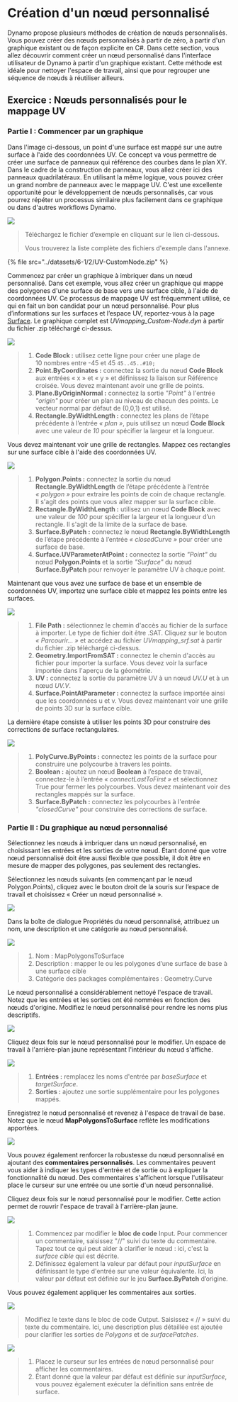 # Création d'un nœud personnalisé

Dynamo propose plusieurs méthodes de création de nœuds personnalisés. Vous pouvez créer des nœuds personnalisés à partir de zéro, à partir d'un graphique existant ou de façon explicite en C#. Dans cette section, vous allez découvrir comment créer un nœud personnalisé dans l'interface utilisateur de Dynamo à partir d'un graphique existant. Cette méthode est idéale pour nettoyer l'espace de travail, ainsi que pour regrouper une séquence de nœuds à réutiliser ailleurs.

## Exercice : Nœuds personnalisés pour le mappage UV

### Partie I : Commencer par un graphique

Dans l'image ci-dessous, un point d'une surface est mappé sur une autre surface à l'aide des coordonnées UV. Ce concept va vous permettre de créer une surface de panneaux qui référence des courbes dans le plan XY. Dans le cadre de la construction de panneaux, vous allez créer ici des panneaux quadrilatéraux. En utilisant la même logique, vous pouvez créer un grand nombre de panneaux avec le mappage UV. C'est une excellente opportunité pour le développement de nœuds personnalisés, car vous pourrez répéter un processus similaire plus facilement dans ce graphique ou dans d'autres workflows Dynamo.

![](<../images/6-1/2/custom node for uv mapping pt I - 01.jpg>)

> Téléchargez le fichier d’exemple en cliquant sur le lien ci-dessous.
>
> Vous trouverez la liste complète des fichiers d'exemple dans l'annexe.

{% file src="../datasets/6-1/2/UV-CustomNode.zip" %}

Commencez par créer un graphique à imbriquer dans un nœud personnalisé. Dans cet exemple, vous allez créer un graphique qui mappe des polygones d'une surface de base vers une surface cible, à l'aide de coordonnées UV. Ce processus de mappage UV est fréquemment utilisé, ce qui en fait un bon candidat pour un nœud personnalisé. Pour plus d’informations sur les surfaces et l’espace UV, reportez-vous à la page [Surface](../../5\_essential\_nodes\_and\_concepts/5-2\_geometry-for-computational-design/5-surfaces.md). Le graphique complet est _UVmapping\_Custom-Node.dyn_ à partir du fichier .zip téléchargé ci-dessus.

![](<../images/6-1/2/custom node for uv mapping pt I - 02.jpg>)

> 1. **Code Block :** utilisez cette ligne pour créer une plage de 10 nombres entre -45 et 45 `45..45..#10;`
> 2. **Point.ByCoordinates :** connectez la sortie du nœud **Code Block** aux entrées « x » et « y » et définissez la liaison sur Référence croisée. Vous devez maintenant avoir une grille de points.
> 3. **Plane.ByOriginNormal :** connectez la sortie _"Point"_ à l'entrée _"origin"_ pour créer un plan au niveau de chacun des points. Le vecteur normal par défaut de (0,0,1) est utilisé.
> 4. **Rectangle.ByWidthLength :** connectez les plans de l’étape précédente à l’entrée _« plan »_, puis utilisez un nœud **Code Block** avec une valeur de _10_ pour spécifier la largeur et la longueur.

Vous devez maintenant voir une grille de rectangles. Mappez ces rectangles sur une surface cible à l'aide des coordonnées UV.

![](<../images/6-1/2/custom node for uv mapping pt I - 03.jpg>)

> 1. **Polygon.Points :** connectez la sortie du nœud **Rectangle.ByWidthLength** de l’étape précédente à l’entrée _« polygon »_ pour extraire les points de coin de chaque rectangle. Il s'agit des points que vous allez mapper sur la surface cible.
> 2. **Rectangle.ByWidthLength :** utilisez un nœud **Code Block** avec une valeur de _100_ pour spécifier la largeur et la longueur d’un rectangle. Il s'agit de la limite de la surface de base.
> 3. **Surface.ByPatch :** connectez le nœud **Rectangle.ByWidthLength** de l’étape précédente à l’entrée _« closedCurve »_ pour créer une surface de base.
> 4. **Surface.UVParameterAtPoint :** connectez la sortie _"Point"_ du nœud **Polygon.Points** et la sortie _"Surface"_ du nœud **Surface.ByPatch** pour renvoyer le paramètre UV à chaque point.

Maintenant que vous avez une surface de base et un ensemble de coordonnées UV, importez une surface cible et mappez les points entre les surfaces.

![](<../images/6-1/2/custom node for uv mapping pt I - 04.jpg>)

> 1. **File Path :** sélectionnez le chemin d'accès au fichier de la surface à importer. Le type de fichier doit être .SAT. Cliquez sur le bouton _« Parcourir... »_ et accédez au fichier _UVmapping\_srf.sat_ à partir du fichier .zip téléchargé ci-dessus.
> 2. **Geometry.ImportFromSAT :** connectez le chemin d'accès au fichier pour importer la surface. Vous devez voir la surface importée dans l'aperçu de la géométrie.
> 3. **UV :** connectez la sortie du paramètre UV à un nœud _UV.U_ et à un nœud _UV.V_.
> 4. **Surface.PointAtParameter :** connectez la surface importée ainsi que les coordonnées u et v. Vous devez maintenant voir une grille de points 3D sur la surface cible.

La dernière étape consiste à utiliser les points 3D pour construire des corrections de surface rectangulaires.

![](<../images/6-1/2/custom node for uv mapping pt I - 05.jpg>)

> 1. **PolyCurve.ByPoints :** connectez les points de la surface pour construire une polycourbe à travers les points.
> 2. **Boolean :** ajoutez un nœud **Boolean** à l’espace de travail, connectez-le à l’entrée _« connectLastToFirst »_ et sélectionnez True pour fermer les polycourbes. Vous devez maintenant voir des rectangles mappés sur la surface.
> 3. **Surface.ByPatch :** connectez les polycourbes à l'entrée _"closedCurve"_ pour construire des corrections de surface.

### Partie II : Du graphique au nœud personnalisé

Sélectionnez les nœuds à imbriquer dans un nœud personnalisé, en choisissant les entrées et les sorties de votre nœud. Étant donné que votre nœud personnalisé doit être aussi flexible que possible, il doit être en mesure de mapper des polygones, pas seulement des rectangles.

Sélectionnez les nœuds suivants (en commençant par le nœud Polygon.Points), cliquez avec le bouton droit de la souris sur l’espace de travail et choisissez « Créer un nœud personnalisé ».

![](<../images/6-1/2/custom node for uv mapping pt II - 01.jpg>)

Dans la boîte de dialogue Propriétés du nœud personnalisé, attribuez un nom, une description et une catégorie au nœud personnalisé.

![](<../images/6-1/2/custom node for uv mapping pt II - 02.jpg>)

> 1. Nom : MapPolygonsToSurface
> 2. Description : mapper le ou les polygones d’une surface de base à une surface cible
> 3. Catégorie des packages complémentaires : Geometry.Curve

Le nœud personnalisé a considérablement nettoyé l'espace de travail. Notez que les entrées et les sorties ont été nommées en fonction des nœuds d'origine. Modifiez le nœud personnalisé pour rendre les noms plus descriptifs.

![](<../images/6-1/2/custom node for uv mapping pt II - 03.jpg>)

Cliquez deux fois sur le nœud personnalisé pour le modifier. Un espace de travail à l'arrière-plan jaune représentant l'intérieur du nœud s'affiche.

![](<../images/6-1/2/custom node for uv mapping pt II - 04.jpg>)

> 1. **Entrées :** remplacez les noms d'entrée par _baseSurface_ et _targetSurface_.
> 2. **Sorties :** ajoutez une sortie supplémentaire pour les polygones mappés.

Enregistrez le nœud personnalisé et revenez à l'espace de travail de base. Notez que le nœud **MapPolygonsToSurface** reflète les modifications apportées.

![](<../images/6-1/2/custom node for uv mapping pt II - 05.jpg>)

Vous pouvez également renforcer la robustesse du nœud personnalisé en ajoutant des **commentaires personnalisés**. Les commentaires peuvent vous aider à indiquer les types d'entrée et de sortie ou à expliquer la fonctionnalité du nœud. Des commentaires s'affichent lorsque l'utilisateur place le curseur sur une entrée ou une sortie d'un nœud personnalisé.

Cliquez deux fois sur le nœud personnalisé pour le modifier. Cette action permet de rouvrir l'espace de travail à l'arrière-plan jaune.

![](<../images/6-1/2/custom node for uv mapping pt II - 06.jpg>)

> 1. Commencez par modifier le **bloc de code** Input. Pour commencer un commentaire, saisissez "//" suivi du texte du commentaire. Tapez tout ce qui peut aider à clarifier le nœud : ici, c'est la _surface cible_ qui est décrite.
> 2. Définissez également la valeur par défaut pour _inputSurface_ en définissant le type d'entrée sur une valeur équivalente. Ici, la valeur par défaut est définie sur le jeu **Surface.ByPatch** d’origine.

Vous pouvez également appliquer les commentaires aux sorties.

![](<../images/6-1/2/custom node for uv mapping pt II - 07.jpg>)

> Modifiez le texte dans le bloc de code Output. Saisissez « // » suivi du texte du commentaire. Ici, une description plus détaillée est ajoutée pour clarifier les sorties de _Polygons_ et de _surfacePatches_.

![](<../images/6-1/2/custom node for uv mapping pt II - 08.jpg>)

> 1. Placez le curseur sur les entrées de nœud personnalisé pour afficher les commentaires.
> 2. Étant donné que la valeur par défaut est définie sur _inputSurface_, vous pouvez également exécuter la définition sans entrée de surface.
